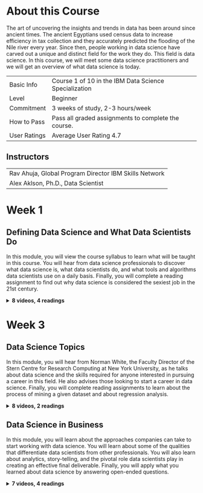 # **About this Course**

The art of uncovering the insights and trends in data has been around since ancient times. The ancient Egyptians used census data to increase efficiency in tax collection and they accurately predicted the flooding of the Nile river every year. Since then, people working in data science have carved out a unique and distinct field for the work they do. This field is data science. In this course, we will meet some data science practitioners and we will get an overview of what data science is today.

|             |                                                       |
|-------------|-------------------------------------------------------|
|Basic Info   |Course 1 of 10 in the IBM Data Science Specialization  |
|Level        |Beginner                                               |
|Commitment   |3 weeks of study, 2-3 hours/week                       |
|How to Pass  |Pass all graded assignments to complete the course.    |
|User Ratings |Average User Rating 4.7                                | 
## Instructors
|                                                        |  
|--------------------------------------------------------|
|Rav Ahuja, Global Program Director IBM Skills Network   |
|Alex Aklson, Ph.D., Data Scientist                      |


# Week 1

## Defining Data Science and What Data Scientists Do

In this module, you will view the course syllabus to learn what will be taught in this course. You will hear from data science professionals to discover what data science is, what data scientists do, and what tools and algorithms data scientists use on a daily basis. Finally, you will complete a reading assignment to find out why data science is considered the sexiest job in the 21st century.

<details>
<summary><b>8 videos, 4 readings</b></summary>

1. **Reading:** Course Syllabus
2. **Reading:** Professional Certificate Career Support
3. **Video:** What is Data Science?
4. **Video:** Fundamentals of Data Science
5. **Video:** The Many Paths to Data Science
6. **Video:** Advice for New Data Scientists
7. **Ungraded Plugin:** Data Science: The Sexiest Job in the 21st Century
8. **Reading:** Lesson Summary
9. **Video:** A day in the Life of a Data Scientist
10. **Video:** Old problems, new problems, Data Science solutions
11. **Video:** Data Science Topics and Algorithms
12. **Video:** Cloud for Data Science
13. **Discussion Prompt:** Introduce Yourself
14. **Ungraded Plugin:** What Makes Someone a Data Scientist?
15. **Reading:** Lesson Summary
</details>

# Week 3

## Data Science Topics

In this module, you will hear from Norman White, the Faculty Director of the Stern Centre for Research Computing at New York University, as he talks about data science and the skills required for anyone interested in pursuing a career in this field. He also advises those looking to start a career in data science. Finally, you will complete reading assignments to learn about the process of mining a given dataset and about regression analysis.

<details>
<summary><b>8 videos, 2 readings</b></summary>

1. **Video:** Foundations of Big Data
2. **Video:** What is Hadoop?
3. **Video:** How Big Data is Driving Digital Transformation
4. **Video:** Data Science Skills & Big Data
5. **Video:** Data Scientists at New York University
6. **Ungraded Plugin:** Data Mining
7. **Reading:** Lesson Summary
8. **Video:** What's the difference?
9. **Video:** Neural Networks and Deep Learning
10. **Video:** Applications of Machine Learning
11. **Ungraded Plugin:** Regression
12. **Reading:** Lesson Summary
13. **Ungraded Plugin:** Reading: Creat IBM Cloud Account and Watson Studio Instance
14. **Ungraded Plugin:** Exercise: Exploring Data using Watson Studio & Jupyter
</details>

## Data Science in Business

In this module, you will learn about the approaches companies can take to start working with data science. You will learn about some of the qualities that differentiate data scientists from other professionals. You will also learn about analytics, story-telling, and the pivotal role data scientists play in creating an effective final deliverable. Finally, you will apply what you learned about data science by answering open-ended questions.

<details>
<summary><b>7 videos, 4 readings</b></summary>

1. **Video:** How Data Science is saving lives
2. **Video:** How Should Companies Get Started in Data Science?
3. **Video:** Applications of Data Science
4. **Ungraded Plugin:** The Final Deliverable
5. **Reading:** Lesson Summary
6. **Video:** How Can Someone Become a Data Scientist?
7. **Video:** Recruiting for Data Science
8. **Video:** Careers in Data Science
9. **Video:** High School Students and Data Science Careers
10. **Reading:** Lesson Summary
11. **Ungraded Plugin:** The Report Structure
12. **Reading:** Lesson Summary
13. **Reading:** IBM Digital Badge
</details>
